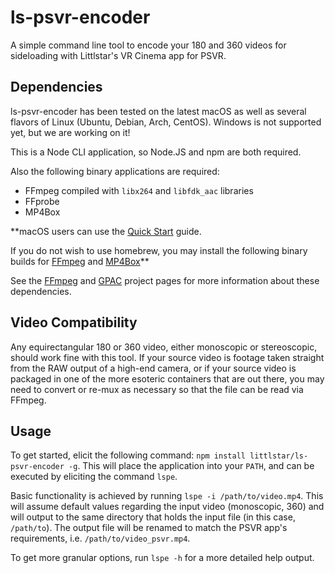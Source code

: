 # ls-psvr-encoder

A simple command line tool to encode your 180 and 360 videos for sideloading with Littlstar's VR Cinema app for PSVR.

## Dependencies

ls-psvr-encoder has been tested on the latest macOS as well as several flavors of Linux (Ubuntu, Debian, Arch, CentOS). Windows is not supported yet, but we are working on it!

This is a Node CLI application, so Node.JS and npm are both required.

Also the following binary applications are required:

* FFmpeg compiled with `libx264` and `libfdk_aac` libraries
* FFprobe
* MP4Box

**macOS users can use the [Quick Start](https://github.com/littlstar/ls-psvr-encoder/wiki#quick-start-guide-macos) guide.

If you do not wish to use homebrew, you may install the following binary builds for [FFmpeg](https://evermeet.cx/ffmpeg/ffmpeg-3.2.4.dmg) and [MP4Box](http://download.tsi.telecom-paristech.fr/gpac/latest_builds/macosx_64/gpac-0.6.2-DEV-latest-master.dmg)**

See the [FFmpeg](https://ffmpeg.org) and [GPAC](https://gpac.io) project pages for more information about these dependencies.

## Video Compatibility

Any equirectangular 180 or 360 video, either monoscopic or stereoscopic, should work fine with this tool. If your source video is footage taken straight from the RAW output of a high-end camera, or if your source video is packaged in one of the more esoteric containers that are out there, you may need to convert or re-mux as necessary so that the file can be read via FFmpeg.

## Usage

To get started, elicit the following command: `npm install littlstar/ls-psvr-encoder -g`. This will place the application into your `PATH`, and can be executed by eliciting the command `lspe`.

Basic functionality is achieved by running `lspe -i /path/to/video.mp4`. This will assume default values regarding the input video (monoscopic, 360) and will output to the same directory that holds the input file (in this case, `/path/to`). The output file will be renamed to match the PSVR app's requirements, i.e. `/path/to/video_psvr.mp4`.

To get more granular options, run `lspe -h` for a more detailed help output.
